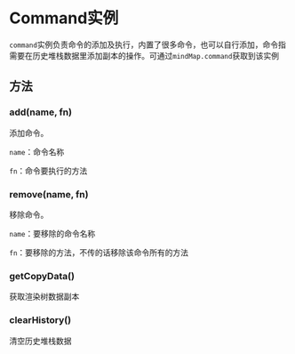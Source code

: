 # Command实例

`command`实例负责命令的添加及执行，内置了很多命令，也可以自行添加，命令指需要在历史堆栈数据里添加副本的操作。可通过`mindMap.command`获取到该实例

## 方法

### add(name, fn)

添加命令。

`name`：命令名称

`fn`：命令要执行的方法

### remove(name, fn)

移除命令。

`name`：要移除的命令名称

`fn`：要移除的方法，不传的话移除该命令所有的方法

### getCopyData()

获取渲染树数据副本

### clearHistory()

清空历史堆栈数据
